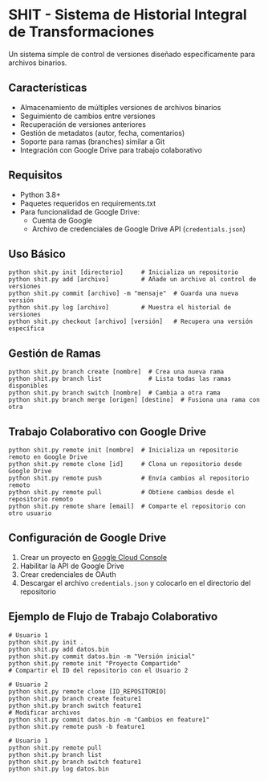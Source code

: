 # SHIT - Sistema de Historial Integral de Transformaciones

Un sistema simple de control de versiones diseñado específicamente para archivos binarios.

## Características
- Almacenamiento de múltiples versiones de archivos binarios
- Seguimiento de cambios entre versiones
- Recuperación de versiones anteriores
- Gestión de metadatos (autor, fecha, comentarios)
- Soporte para ramas (branches) similar a Git
- Integración con Google Drive para trabajo colaborativo

## Requisitos
- Python 3.8+
- Paquetes requeridos en requirements.txt
- Para funcionalidad de Google Drive:
  - Cuenta de Google
  - Archivo de credenciales de Google Drive API (`credentials.json`)

## Uso Básico
```
python shit.py init [directorio]     # Inicializa un repositorio
python shit.py add [archivo]         # Añade un archivo al control de versiones
python shit.py commit [archivo] -m "mensaje"  # Guarda una nueva versión
python shit.py log [archivo]         # Muestra el historial de versiones
python shit.py checkout [archivo] [versión]   # Recupera una versión específica
```

## Gestión de Ramas
```
python shit.py branch create [nombre]  # Crea una nueva rama
python shit.py branch list             # Lista todas las ramas disponibles
python shit.py branch switch [nombre]  # Cambia a otra rama
python shit.py branch merge [origen] [destino]  # Fusiona una rama con otra
```

## Trabajo Colaborativo con Google Drive
```
python shit.py remote init [nombre]  # Inicializa un repositorio remoto en Google Drive
python shit.py remote clone [id]     # Clona un repositorio desde Google Drive
python shit.py remote push           # Envía cambios al repositorio remoto
python shit.py remote pull           # Obtiene cambios desde el repositorio remoto
python shit.py remote share [email]  # Comparte el repositorio con otro usuario
```

## Configuración de Google Drive
1. Crear un proyecto en [Google Cloud Console](https://console.cloud.google.com/)
2. Habilitar la API de Google Drive
3. Crear credenciales de OAuth
4. Descargar el archivo `credentials.json` y colocarlo en el directorio del repositorio

## Ejemplo de Flujo de Trabajo Colaborativo
```
# Usuario 1
python shit.py init .
python shit.py add datos.bin
python shit.py commit datos.bin -m "Versión inicial"
python shit.py remote init "Proyecto Compartido"
# Compartir el ID del repositorio con el Usuario 2

# Usuario 2
python shit.py remote clone [ID_REPOSITORIO]
python shit.py branch create feature1
python shit.py branch switch feature1
# Modificar archivos
python shit.py commit datos.bin -m "Cambios en feature1"
python shit.py remote push -b feature1

# Usuario 1
python shit.py remote pull
python shit.py branch list
python shit.py branch switch feature1
python shit.py log datos.bin
``` 